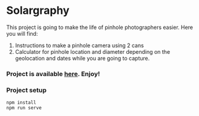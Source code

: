 # Solargraphy

This project is going to make the life of pinhole photographers easier.
Here you will find:

1. Instructions to make a pinhole camera using 2 cans
2. Calculator for pinhole location and diameter depending on the geolocation and dates while you are going to capture.

### Project is available [here](https://burnedscarecrow.github.io/solargraphy "here"). Enjoy!

### Project setup

```
npm install
npm run serve
```
